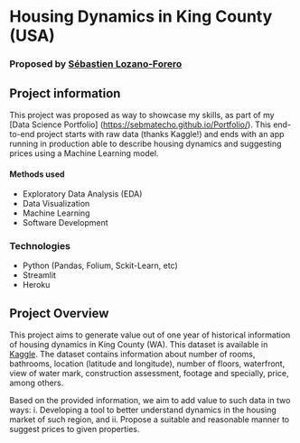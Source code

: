 # Housing Dynamics in King County (USA)
### Proposed by [Sébastien Lozano-Forero](https://www.linkedin.com/in/sebastienlozanoforero/)

## Project information
This project was proposed as way to showcase my skills, as part of my [Data Science Portfolio] (https://sebmatecho.github.io/Portfolio/). This end-to-end project starts with raw data (thanks Kaggle!) and ends with an app running in production able to describe housing dynamics and suggesting prices using a Machine Learning model.  
#### Methods used
- Exploratory Data Analysis (EDA)
- Data Visualization
- Machine Learning 
- Software Development
### Technologies
- Python (Pandas, Folium, Sckit-Learn, etc)
- Streamlit 
- Heroku

## Project Overview
This project aims to generate value out of one year of historical information of housing dynamics in King County (WA). This dataset is available in [Kaggle](https://www.kaggle.com/datasets/harlfoxem/housesalesprediction). The dataset contains information about number of rooms, bathrooms, location (latitude and longitude), number of floors, waterfront, view of water mark, construction assessment, footage and specially, price, among others.

Based on the provided information, we aim to add value to such data in two ways:
i. Developing a tool to better understand dynamics in the housing market of such region, and
ii. Propose a suitable and reasonable manner to suggest prices to given properties. 

